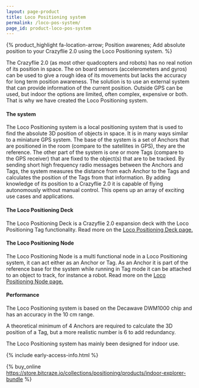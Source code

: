 ```yaml
---
layout: page-product
title: Loco Positioning system
permalink: /loco-pos-system/
page_id: product-loco-pos-system
---
```


{% product_highlight
fa-location-arrow;
Position awarenes;
Add absolute position to your Crazyflie 2.0 using the Loco Positioning system.
%}

The Crazyflie 2.0 (as most other quadcopters and robots) has no real notion of 
its position in space. The on board sensors (accelerometers and gyros) can be
used to give a rough idea of its movements but lacks the accuracy for long term
position awareness. The solution is to use an external system that can provide
information of the current position. Outside GPS can be used, but indoor the 
options are limited, often complex, expensive or both. That is why we have
created the Loco Positioning system.

#### The system

The Loco Positioning system is a local positioning system that is used to find
the absolute 3D position of objects in space. It is in many ways similar to a
miniature GPS system. 
The base of the system is a set of Anchors that are positioned in the room 
(compare to the satellites in GPS), they are the reference. The other part of
the system is one or more Tags (compare to the GPS receiver) that are fixed to the 
object(s) that are to be tracked. By sending short high frequency radio 
messages between the Anchors and Tags, the system measures the distance from 
each Anchor to the Tags and calculates the position of the Tags from that 
information.
By adding knowledge of its position to a Crazyflie 2.0 it is capable of flying
autonomously without manual control. This opens up an array of exciting use 
cases and applications.

#### The Loco Positioning Deck 

The Loco Positioning Deck is a Crazyflie 2.0 expansion deck with the Loco 
Positioning Tag functionality. Read more on the [Loco Positioning Deck page.](/loco-pos-deck/)

#### The Loco Positioning Node

The Loco Positioning Node is a multi functional node in a Loco Positioning system,
it can act either as an Anchor or Tag. As an Anchor it is part of the reference base for
the system while running in Tag mode it can be attached to an object to track,
for instance a robot. Read more on the [Loco Positioning Node page.](/loco-pos-node/)

#### Performance

The Loco Positioning system is based on the Decawave DWM1000 chip and has an
accuracy in the 10 cm range. 

A theoretical minimum of 4 Anchors are required to 
calculate the 3D position of a Tag, but a more realistic number is 6 to add
redundancy.

The Loco Positioning system has mainly been designed for indoor use.

{% include early-access-info.html %}

{% buy_online https://store.bitcraze.io/collections/positioning/products/indoor-explorer-bundle %}
